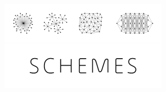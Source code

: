 <div align="center">
  <a href="https://nanotheatre.github.io/">
    <img src="networks-evolution-2.svg">
  </a>
</div>
<div>
  <a href="https://github.com/nanotheatre/Schemes">
    <img src="Schemes.svg">
  </a>
</div>


